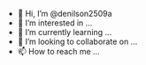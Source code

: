 - 👋 Hi, I’m @denilson2509a
- 👀 I’m interested in ...
- 🌱 I’m currently learning ...
- 💞️ I’m looking to collaborate on ...
- 📫 How to reach me ...

<!---
denilson2509a/denilson2509a is a ✨ special ✨ repository because its `README.md` (this file) appears on your GitHub profile.
You can click the Preview link to take a look at your changes.
--->
